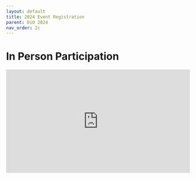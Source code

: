 ```yaml
---
layout: default
title: 2024 Event Registration
parent: DiO 2024
nav_order: 2c
---
```


# In Person Participation 

<div style="position: relative; padding-bottom: 56.25%; height: 0; overflow: hidden;">
    <iframe src="https://docs.google.com/forms/d/e/1FAIpQLSdCQdq7m0o6Rlti__OUWMxWXy6mTNP0OCTtaD8RJnGVwcAnUQ/viewform?embedded=true" style="position: absolute; top:0; left: 0; width: 100%; height: 100%;" frameborder="0" marginheight="0" marginwidth="0">Loading…</iframe>
</div>
